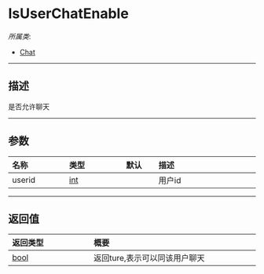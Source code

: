 # IsUserChatEnable

*所属类*:
* [Chat](/Api/Classes/GamePlay/Chat.md)
------------------------------------------------------------------------------------------
## 描述

是否允许聊天

------------------------------------------------------------------------------------------
## 参数

|<div style="width:100px">名称</div>|<div style="width:100px">类型</div>|<div style="width:50px">默认</div>|<div style="width:350px">描述</div>|
|:---|:---|:---|:---|
|userid|[int](/Api/DataType/Number.md)||用户id|

------------------------------------------------------------------------------------------
## 返回值

|<div style="width:150px">返回类型</div>|<div style="width:520px">概要</div>|
|:---|:---|
|[bool](/Api/DataType/Bool.md)|返回ture,表示可以同该用户聊天|
